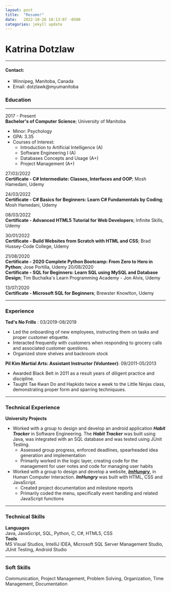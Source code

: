 ---layout: posttitle:  "Resume!"date:   2022-10-26 18:13:07 -0500categories: jekyll update---# Katrina Dotzlaw------------------#### Contact:* Winnipeg, Manitoba, Canada* Email: dotzlawk@myumanitoba### Education---------2017 - Present  **Bachelor's of Computer Science**; University of Manitoba  * Minor: Psychology* GPA: 3.35 * Courses of Interest:   	* Introduction to Artificial Intelligence (A)	* Software Engineering I (A)	* Databases Concepts and Usage (A+)	* Project Management (A+)27/03/2022   **Certificate - C# Intermediate: Classes, Interfaces and OOP**; Mosh Hamedani, Udemy24/03/2022   **Certificate - C# Basics for Beginners: Learn C# Fundamentals by Coding**; Mosh Hamedani, Udemy08/03/2022   **Certificate - Advanced HTML5 Tutorial for Web Developers**; Infinite Skills, Udemy30/01/2022   **Certificate - Build Websites from Scratch with HTML and CSS**; Brad Hussey-Code College, Udemy21/08/2020   **Certificate - 2020 Complete Python Bootcamp: From Zero to Hero in Python**; Jose Portilla, Udemy20/08/2020   **Certificate - SQL for Beginners: Learn SQL using MySQL and Database Design**; Tim Buchalka's Learn Programming Academy - Jon Alvis, Udemy13/07/2020   **Certificate - Microsoft SQL for Beginners**; Brewster Knowlton, Udemy----------### Experience**Ted's No Frills** : 03/2019-08/2019  * Led the onboarding of new employees, instructing them on tasks and proper customer etiquette.* Interacted frequently with customers when responding to grocery calls and associated customer questions.* Organized store shelves and backroom stock**Pil Kim Martial Arts: Assistant Instructor (Volunteer)**: 09/2011-05/2013  * Awarded Black Belt in 2011 as a result years of diligent practice and discipline.* Taught Tae Kwan Do and Hapkido twice a week to the Little Ninjas class, demonstrating proper form and sparring techniquues.------------------------### Technical Experience**University Projects*** Worked with a group to design and develop an android application **_Habit Tracker_** in Software Engineering. The **_Habit Tracker_** was built using Java, was integrated with an SQL database and was tested using JUnit Testing.	*  Assessed group progress, enforced deadlines, spearheaded idea generation and implementation	*  Primarily worked in the logic layer, creating code for the management for user notes and code for managing user habits* Worked with a group to design and develop a website, [**_ImHungry_**](https://andreaabellera.github.io/Imhungry/), in Human Computer Interaction. **_ImHungry_** was built with HTML, CSS and JavaScript.	* Created project documentation and milestone reports	* Primarily coded the menu, specifically event handling and related JavaScript functions--------------------### Technical Skills**Languages**   Java, JavaScript, SQL, Python, C, C#, HTML5, CSS  **Tools**   MS Visual Studios, IntelliJ IDEA, Microsoft SQL Server Management Studio, JUnit Testing, Android Studio---------------### Soft SkillsCommunication, Project Management, Problem Solving, Organization, Time Management, Documentation